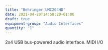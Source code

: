 ```yaml
---
title: "Behringer UMC204HD"
date: 2021-04-20T14:58:20+01:00
draft: true
equipment-group: "Audio Interfaces"
quantity: "1"
---
```


2x4 USB bus-powered audio interface. MIDI I/O